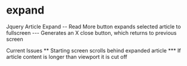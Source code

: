 # expand

Jquery Article Expand
-- Read More button expands selected article to fullscreen
--- Generates an X close button, which returns to previous screen

Current Issues
** Starting screen scrolls behind expanded article
*** If article content is longer than viewport it is cut off
